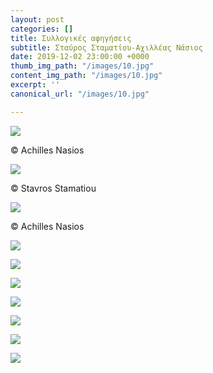 ```yaml
---
layout: post
categories: []
title: Συλλογικές αφηγήσεις
subtitle: Σταύρος Σταματίου-Αχιλλέας Νάσιος
date: 2019-12-02 23:00:00 +0000
thumb_img_path: "/images/10.jpg"
content_img_path: "/images/10.jpg"
excerpt: ''
canonical_url: "/images/10.jpg"

---
```

![](/images/01_MG_3539-ok.jpg)

© Achilles Nasios

![](/images/02.jpg)

© Stavros Stamatiou

![](/images/03_MG_6013.jpeg)

© Achilles Nasios

![](/images/04.jpg)

![](/images/05_MG_8150.jpg)

![](/images/06.jpg)

![](/images/07_MG_0910.jpg)

![](/images/08.jpg)

![](/images/09_MG_9288.jpg)

![](/images/10.jpg)